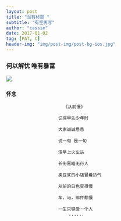 ```yaml
---
layout: post
title: "没有标题 "
subtitle: "有空再写"
author: "cassie"
date: 2017-01-02
tag: [PAT, C]
header-img: "img/post-img/post-bg-ios.jpg"
---
```

### 何以解忧 唯有暴富 ###
![](http://cassie-chz.github.io/img/post-img/backup/post-bg-railway.jpg)

### `怀念` ###
						  《从前慢》

						记得早先少年时

						大家诚诚恳恳

						说一句 是一句

						清早上火车站

						长街黑暗无行人

						卖豆浆的小店冒着热气

						从前的日色变得慢

						车，马，邮件都慢

						一生只够爱一个人 
							......
